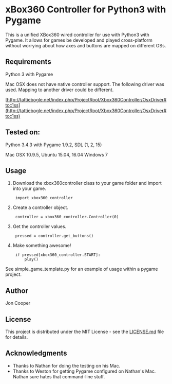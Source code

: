 # xBox360 Controller for Python3 with Pygame

This is a unified XBox360 wired controller for use with Python3 with Pygame. It allows for games be developed and played cross-platform without worrying about how axes and buttons are mapped on different OSs.

## Requirements

Python 3 with Pygame

Mac OSX does not have native controller support. The following driver was used. Mapping to another driver could be different.

[http://tattiebogle.net/index.php/ProjectRoot/Xbox360Controller/OsxDriver#toc1ss](http://tattiebogle.net/index.php/ProjectRoot/Xbox360Controller/OsxDriver#toc1ss)

## Tested on:

Python 3.4.3 with
Pygame 1.9.2, SDL (1, 2, 15)

Mac OSX 10.9.5,
Ubuntu 15.04, 16.04
Windows 7

## Usage

1. Download the xbox360controller class to your game folder and import into your game.

        import xbox360_controller

2. Create a controller object.

        controller = xbox360_controller.Controller(0)

3. Get the controller values.

        pressed = controller.get_buttons()

4. Make something awesome!

        if pressed[xbox360_controller.START]:
            play()

See simple_game_template.py for an example of usage within a pygame project.

## Author

Jon Cooper

## License

This project is distributed under the MIT License - see the [LICENSE.md](LICENSE.md) file for details.

## Acknowledgments

* Thanks to Nathan for doing the testing on his Mac. 
* Thanks to Weston for getting Pygame configured on Nathan's Mac. Nathan sure hates that command-line stuff.

